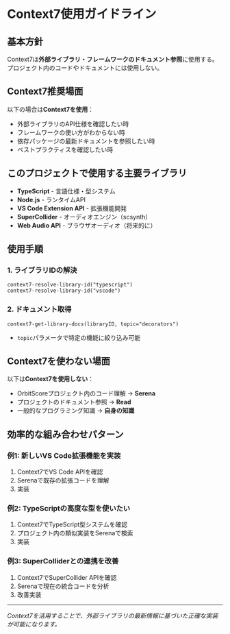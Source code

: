 # Context7使用ガイドライン

## 基本方針

Context7は**外部ライブラリ・フレームワークのドキュメント参照**に使用する。
プロジェクト内のコードやドキュメントには使用しない。

## Context7推奨場面

以下の場合は**Context7を使用**：
- 外部ライブラリのAPI仕様を確認したい時
- フレームワークの使い方がわからない時
- 依存パッケージの最新ドキュメントを参照したい時
- ベストプラクティスを確認したい時

## このプロジェクトで使用する主要ライブラリ

- **TypeScript** - 言語仕様・型システム
- **Node.js** - ランタイムAPI
- **VS Code Extension API** - 拡張機能開発
- **SuperCollider** - オーディオエンジン（scsynth）
- **Web Audio API** - ブラウザオーディオ（将来的に）

## 使用手順

### 1. ライブラリIDの解決
```
context7-resolve-library-id("typescript")
context7-resolve-library-id("vscode")
```

### 2. ドキュメント取得
```
context7-get-library-docs(libraryID, topic="decorators")
```
- `topic`パラメータで特定の機能に絞り込み可能

## Context7を使わない場面

以下は**Context7を使用しない**：
- OrbitScoreプロジェクト内のコード理解 → **Serena**
- プロジェクトのドキュメント参照 → **Read**
- 一般的なプログラミング知識 → **自身の知識**

## 効率的な組み合わせパターン

### 例1: 新しいVS Code拡張機能を実装
1. Context7でVS Code APIを確認
2. Serenaで既存の拡張コードを理解
3. 実装

### 例2: TypeScriptの高度な型を使いたい
1. Context7でTypeScript型システムを確認
2. プロジェクト内の類似実装をSerenaで検索
3. 実装

### 例3: SuperColliderとの連携を改善
1. Context7でSuperCollider APIを確認
2. Serenaで現在の統合コードを分析
3. 改善実装

---

_Context7を活用することで、外部ライブラリの最新情報に基づいた正確な実装が可能になります。_